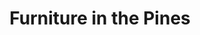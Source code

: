 ---
title: "Furniture in the Pines"
url: /southern-pines/furniture-in-the-pines/
shop: furniture
---